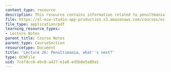 ```yaml
---
content_type: resource
description: This resource contains information related to penultmania.
file: https://ol-ocw-studio-app-production.s3.amazonaws.com/courses/ec-720j-d-lab-ii-design-spring-2010/7cefdcc8ebc8a427e1a8ed5b8e5a89a1_MITEC_720JS10_lec26.pdf
file_type: application/pdf
learning_resource_types:
- Lecture Notes
parent_title: Course Notes
parent_type: CourseSection
resourcetype: Document
title: 'Lecture 26: Penultimania, what''s next?'
type: OCWFile
uid: 7cefdcc8-ebc8-a427-e1a8-ed5b8e5a89a1
---
```

